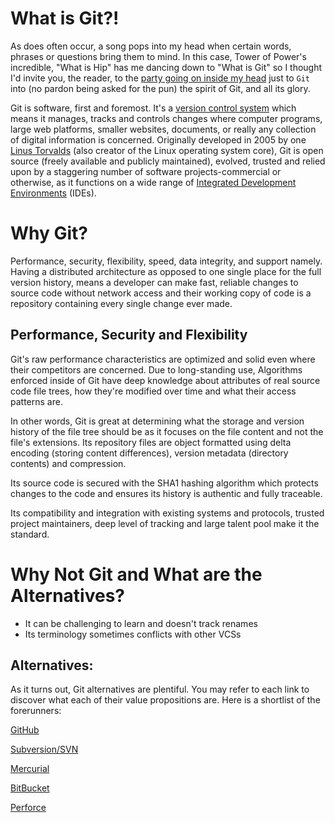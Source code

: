 # What is Git?!

As does often occur, a song pops into my head when certain words, phrases or questions bring them to mind. In this case, Tower of Power's incredible, "What is Hip" has me dancing down to "What is Git" so I thought I'd invite you, the reader, to the [party going on inside my head](https://media.giphy.com/media/xT1R9QiEgcUlPzE2pq/giphy.mp4) just to `Git` into (no pardon being asked for the pun) the spirit of Git, and all its glory.

Git is software, first and foremost. It's a [version control system](https://en.wikipedia.org/wiki/Version_control) which means it manages, tracks and controls changes where computer programs, large web platforms, smaller websites, documents, or really any collection of digital information is concerned. Originally developed in 2005 by one [Linus Torvalds](https://en.wikipedia.org/wiki/Linus_Torvalds) (also creator of the Linux operating system core), Git is open source (freely available and publicly maintained), evolved, trusted and relied upon by a staggering number of software projects-commercial or otherwise, as it functions on a wide range of [Integrated Development Environments](https://en.wikipedia.org/wiki/Integrated_development_environment) (IDEs).

# Why Git?

Performance, security, flexibility, speed, data integrity, and support namely. Having a distributed architecture as opposed to one single place for the full version history, means a developer can make fast, reliable changes to source code without network access and their working copy of code is a repository containing every single change ever made.

## Performance, Security and Flexibility

Git's raw performance characteristics are optimized and solid even where their competitors are concerned. Due to long-standing use, Algorithms enforced inside of Git have deep knowledge about attributes of real source code file trees, how they're modified over time and what their access patterns are.

In other words, Git is great at determining what the storage and version history of the file tree should be as it focuses on the file content and not the file's extensions. Its repository files are object formatted using delta encoding (storing content differences), version metadata (directory contents) and compression.

Its source code is secured with the SHA1 hashing algorithm which protects changes to the code and ensures its history is authentic and fully traceable.

Its compatibility and integration with existing systems and protocols, trusted project maintainers, deep level of tracking and large talent pool make it the standard.

# Why Not Git and What are the Alternatives?

- It can be challenging to learn and doesn't track renames
- Its terminology sometimes conflicts with other VCSs

## Alternatives:

As it turns out, Git alternatives are plentiful. You may refer to each link to discover what each of their value propositions are. Here is a shortlist of the forerunners:

[GitHub](https://www.github.com)

[Subversion/SVN](https://subversion.apache.org/)

[Mercurial](https://www.mercurial-scm.org/)

[BitBucket](https://bitbucket.org/)

[Perforce](https://www.perforce.com/blog/vcs/what-is-version-control)





